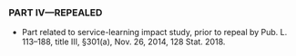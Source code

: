 ### PART IV—REPEALED
* Part related to service-learning impact study, prior to repeal by Pub. L. 113–188, title III, §301(a), Nov. 26, 2014, 128 Stat. 2018.